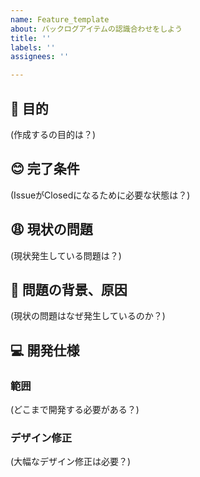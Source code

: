 ```yaml
---
name: Feature_template
about: バックログアイテムの認識合わせをしよう
title: ''
labels: ''
assignees: ''

---
```


## 🎉 目的

(作成するの目的は？)

## 😊 完了条件

(IssueがClosedになるために必要な状態は？)

## 😩 現状の問題

(現状発生している問題は？)

## 🤔 問題の背景、原因

(現状の問題はなぜ発生しているのか？)

## 💻 開発仕様

### 範囲

(どこまで開発する必要がある？)

### デザイン修正

(大幅なデザイン修正は必要？)
